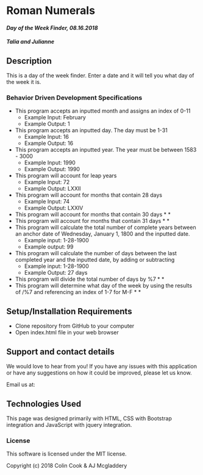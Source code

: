 # **Roman Numerals**

#### _Day of the Week Finder, 08.16.2018_

##### Talia and Julianne

## Description

This is a day of the week finder.  Enter a date and it will tell you what day of the week it is.

### Behavior Driven Development Specifications

* This program accepts an inputted month and assigns an index of 0-11
    * Example Input: February
    * Example Output: 1
* This program accepts an inputted day. The day must be 1-31
    * Example Input: 16
    * Example Output: 16
* This program accepts an inputted year. The year must be between 1583 - 3000
    * Example Input: 1990
    * Example Output: 1990
* This program will account for leap years
    * Example Input: 72
    * Example Output: LXXII
* This program will account for months that contain 28 days
    * Example Input: 74
    * Example Output: LXXIV
* This program will account for months that contain 30 days
    *
    *
* This program will account for months that contain 31 days
  *
  *
* This program will calculate the total number of complete years between an anchor date of Wednesday, January 1, 1800 and the inputted date.
  * Example input: 1-28-1900
  * Example output: 99
* This program will calculate the number of days between the last completed year and the inputted date, by adding or subtracting
    * Example input: 1-28-1900
    * Example Output: 27 days
* This program will divide the total number of days by %7
  *
  *
* This program will determine what day of the week by using the results of /%7 and referencing an index of 1-7 for M-F
  *
  *

## Setup/Installation Requirements

* Clone repository from GitHub to your computer
* Open index.html file in your web browser

## Support and contact details

We would love to hear from you! If you have any issues with this application or have any suggestions on how it could be improved, please let us know.

Email us at:  

## Technologies Used

This page was designed primarily with HTML, CSS with Bootstrap integration and JavaScript with jquery integration.

### License

This software is licensed under the MIT license.

Copyright (c) 2018 Colin Cook & AJ Mcgladdery
